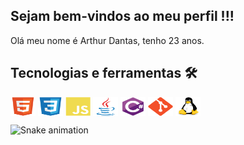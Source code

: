 ## Sejam bem-vindos ao meu perfil !!!

Olá meu nome é Arthur Dantas, tenho 23 anos.

## Tecnologias e ferramentas 🛠️
<div>
  <img align="center" alt="Arthur Dantas-HTML" height="30" width="40" src="https://raw.githubusercontent.com/devicons/devicon/master/icons/html5/html5-original.svg">
  <img align="center" alt="Arthur Dantas-CSS" height="30" width="40" src="https://raw.githubusercontent.com/devicons/devicon/master/icons/css3/css3-original.svg">
  <img align="center" alt="Arthur Dantas-Js" height="30" width="40" src="https://raw.githubusercontent.com/devicons/devicon/master/icons/javascript/javascript-plain.svg">
  <img align="center" alt="Arthur Dantas-Java" height="30" width="40" src="https://raw.githubusercontent.com/devicons/devicon/master/icons/java/java-original.svg">
  <img align="center" alt="Arthur Dantas-Csharp" height="30" width="40" src="https://raw.githubusercontent.com/devicons/devicon/master/icons/csharp/csharp-original.svg">
  <img align="center" alt="Arthur Dantas-Git" height="30" width="40" src="https://raw.githubusercontent.com/devicons/devicon/master/icons/git/git-plain.svg">
  <img align="center" alt="Arthur Dantas-Linux" height="30" width="40" src="https://raw.githubusercontent.com/devicons/devicon/master/icons/linux/linux-original.svg">
</div>
  
  ![Snake animation](https://github.com/ArthurGBD/ArthurGBD/blob/output/github-contribution-grid-snake.svg)
